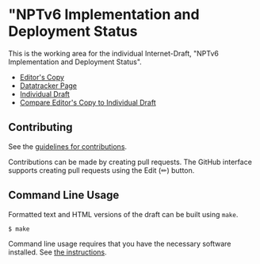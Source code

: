 # "NPTv6 Implementation and Deployment Status

This is the working area for the individual Internet-Draft, "NPTv6 Implementation and Deployment Status".

* [Editor's Copy](https://buraglio.github.io/draft-buraglio-v6ops-nptv6-update/#go.draft-buraglio-v6ops-nptv6-update.html)
* [Datatracker Page](https://datatracker.ietf.org/doc/draft-buraglio-v6ops-nptv6-update)
* [Individual Draft](https://datatracker.ietf.org/doc/html/draft-buraglio-v6ops-nptv6-update)
* [Compare Editor's Copy to Individual Draft](https://buraglio.github.io/draft-buraglio-v6ops-nptv6-update/#go.draft-buraglio-v6ops-nptv6-update.diff)


## Contributing

See the
[guidelines for contributions](https://github.com/buraglio/draft-buraglio-v6ops-nptv6-update/blob/main/CONTRIBUTING.md).

Contributions can be made by creating pull requests.
The GitHub interface supports creating pull requests using the Edit (✏) button.


## Command Line Usage

Formatted text and HTML versions of the draft can be built using `make`.

```sh
$ make
```

Command line usage requires that you have the necessary software installed.  See
[the instructions](https://github.com/martinthomson/i-d-template/blob/main/doc/SETUP.md).

